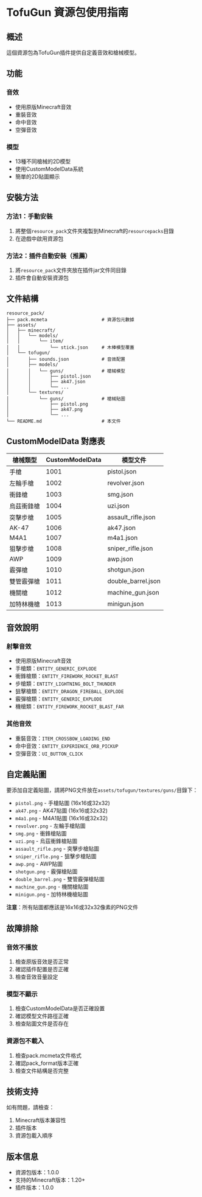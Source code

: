 # TofuGun 資源包使用指南

## 概述

這個資源包為TofuGun插件提供自定義音效和槍械模型。

## 功能

### 音效
- 使用原版Minecraft音效
- 重裝音效
- 命中音效
- 空彈音效

### 模型
- 13種不同槍械的2D模型
- 使用CustomModelData系統
- 簡單的2D貼圖顯示

## 安裝方法

### 方法1：手動安裝
1. 將整個`resource_pack`文件夾複製到Minecraft的`resourcepacks`目錄
2. 在遊戲中啟用資源包

### 方法2：插件自動安裝（推薦）
1. 將`resource_pack`文件夾放在插件jar文件同目錄
2. 插件會自動安裝資源包

## 文件結構

```
resource_pack/
├── pack.mcmeta                    # 資源包元數據
├── assets/
│   ├── minecraft/
│   │   └── models/
│   │       └── item/
│   │           └── stick.json     # 木棒模型覆蓋
│   └── tofugun/
│       ├── sounds.json            # 音效配置
│       ├── models/
│       │   └── guns/              # 槍械模型
│       │       ├── pistol.json
│       │       ├── ak47.json
│       │       └── ...
│       └── textures/
│           └── guns/              # 槍械貼圖
│               ├── pistol.png
│               ├── ak47.png
│               └── ...
└── README.md                      # 本文件
```

## CustomModelData 對應表

| 槍械類型 | CustomModelData | 模型文件 |
|---------|----------------|----------|
| 手槍 | 1001 | pistol.json |
| 左輪手槍 | 1002 | revolver.json |
| 衝鋒槍 | 1003 | smg.json |
| 烏茲衝鋒槍 | 1004 | uzi.json |
| 突擊步槍 | 1005 | assault_rifle.json |
| AK-47 | 1006 | ak47.json |
| M4A1 | 1007 | m4a1.json |
| 狙擊步槍 | 1008 | sniper_rifle.json |
| AWP | 1009 | awp.json |
| 霰彈槍 | 1010 | shotgun.json |
| 雙管霰彈槍 | 1011 | double_barrel.json |
| 機關槍 | 1012 | machine_gun.json |
| 加特林機槍 | 1013 | minigun.json |

## 音效說明

### 射擊音效
- 使用原版Minecraft音效
- 手槍類：`ENTITY_GENERIC_EXPLODE`
- 衝鋒槍類：`ENTITY_FIREWORK_ROCKET_BLAST`
- 步槍類：`ENTITY_LIGHTNING_BOLT_THUNDER`
- 狙擊槍類：`ENTITY_DRAGON_FIREBALL_EXPLODE`
- 霰彈槍類：`ENTITY_GENERIC_EXPLODE`
- 機槍類：`ENTITY_FIREWORK_ROCKET_BLAST_FAR`

### 其他音效
- 重裝音效：`ITEM_CROSSBOW_LOADING_END`
- 命中音效：`ENTITY_EXPERIENCE_ORB_PICKUP`
- 空彈音效：`UI_BUTTON_CLICK`

## 自定義貼圖

要添加自定義貼圖，請將PNG文件放在`assets/tofugun/textures/guns/`目錄下：

- `pistol.png` - 手槍貼圖 (16x16或32x32)
- `ak47.png` - AK47貼圖 (16x16或32x32)
- `m4a1.png` - M4A1貼圖 (16x16或32x32)
- `revolver.png` - 左輪手槍貼圖
- `smg.png` - 衝鋒槍貼圖
- `uzi.png` - 烏茲衝鋒槍貼圖
- `assault_rifle.png` - 突擊步槍貼圖
- `sniper_rifle.png` - 狙擊步槍貼圖
- `awp.png` - AWP貼圖
- `shotgun.png` - 霰彈槍貼圖
- `double_barrel.png` - 雙管霰彈槍貼圖
- `machine_gun.png` - 機關槍貼圖
- `minigun.png` - 加特林機槍貼圖

**注意**：所有貼圖都應該是16x16或32x32像素的PNG文件

## 故障排除

### 音效不播放
1. 檢查原版音效是否正常
2. 確認插件配置是否正確
3. 檢查音效音量設定

### 模型不顯示
1. 檢查CustomModelData是否正確設置
2. 確認模型文件路徑正確
3. 檢查貼圖文件是否存在

### 資源包不載入
1. 檢查pack.mcmeta文件格式
2. 確認pack_format版本正確
3. 檢查文件結構是否完整

## 技術支持

如有問題，請檢查：
1. Minecraft版本兼容性
2. 插件版本
3. 資源包載入順序

## 版本信息

- 資源包版本：1.0.0
- 支持的Minecraft版本：1.20+
- 插件版本：1.0.0
